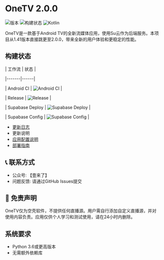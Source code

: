 # OneTV  2.0.0

![版本](https://img.shields.io/badge/版本-2.0.0-blue)
![构建状态](https://img.shields.io/badge/构建-通过-brightgreen)
![Kotlin](https://img.shields.io/badge/Kotlin-2.1.10-blue.svg?logo=kotlin)

OneTV是一款基于Android TV的全新流媒体应用，使用Su云作为后端服务。本项目从1.41版本直接跳更至2.0.0，带来全新的用户体验和更稳定的性能。

## 构建状态



| 工作流 | 状态 |

|-------|------|

| Android CI | ![Android CI](https://github.com/HaoHaoKanYa/OneTV_Supabase/actions/workflows/android.yml/badge.svg) |

| Release | ![Release](https://github.com/HaoHaoKanYa/OneTV_Supabase/actions/workflows/release.yaml/badge.svg) |

| Supabase Deploy | ![Supabase Deploy](https://github.com/HaoHaoKanYa/OneTV_Supabase/actions/workflows/supabase-deploy.yml/badge.svg) |

| Supabase Config | ![Supabase Config](https://github.com/HaoHaoKanYa/OneTV_Supabase/actions/workflows/check-supabase-config.yml/badge.svg) |





- [更新日志](CHANGELOG.md)
- 更新说明
- [应用配置说明](README_app_configs.md)
- [部署指南](DEPLOYMENT.md)

## 📞 联系方式

- 公众号: 【壹来了】
- 问题反馈: 请通过GitHub Issues提交

## 📝 免责声明

OneTV仅为空壳软件，不提供任何直播源。用户需自行添加自定义直播源，并对使用内容负责。应用仅供个人学习和测试使用，请在24小时内删除。

## 系统要求

- Python 3.6或更高版本
- 无需额外依赖库

